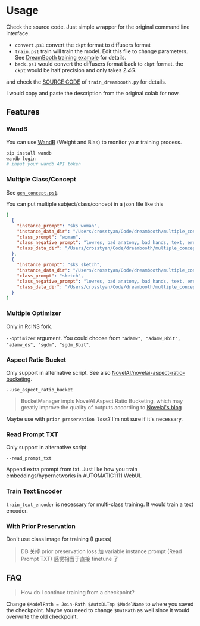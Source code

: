 # Usage

Check the source code. Just simple wrapper for the original command line interface.

- `convert.ps1` convert the `ckpt` format to diffusers format
- `train.ps1` train will train the model. Edit this file to change parameters. See [DreamBooth training example](https://github.com/ShivamShrirao/diffusers/tree/main/examples/dreambooth) for details.
- `back.ps1` would convert the diffusers format back to `ckpt` format. the `ckpt` would be half precision and only takes *2.4G*.

and check the [SOURCE CODE](https://github.com/CCRcmcpe/diffusers/blob/main/examples/dreambooth/train_dreambooth.py) of `train_dreambooth.py` for details.

I would copy and paste the description from the original colab for now.

## Features

### WandB

You can use [WandB](https://wandb.ai/) (Weight and Bias) to monitor your training process.

```bash
pip install wandb
wandb login
# input your wandb API token
```

### Multiple Class/Concept

See [`gen_concept.ps1`](gen_concept.ps1).

You can put multiple subject/class/concept in a json file like this

```json
[
  {
    "instance_prompt": "sks woman",
    "instance_data_dir": "/Users/crosstyan/Code/dreambooth/multiple_concept/mika/inst",
    "class_prompt": "woman",
    "class_negative_prompt": "lowres, bad anatomy, bad hands, text, error, missing fingers, extra digit, fewer digits, cropped, worst quality, low quality, normal quality, jpeg artifacts, signature, watermark, username, blurry",
    "class_data_dir": "/Users/crosstyan/Code/dreambooth/multiple_concept/mika/class"
  },
  {
    "instance_prompt": "sks sketch",
    "instance_data_dir": "/Users/crosstyan/Code/dreambooth/multiple_concept/sketch/inst",
    "class_prompt": "sketch",
    "class_negative_prompt": "lowres, bad anatomy, bad hands, text, error, missing fingers, extra digit, fewer digits, cropped, worst quality, low quality, normal quality, jpeg artifacts, signature, watermark, username, blurry",
    "class_data_dir": "/Users/crosstyan/Code/dreambooth/multiple_concept/sketch/class"
  }
]
```

### Multiple Optimizer

Only in RcINS fork.

`--optimizer` argument. You could choose from `"adamw", "adamw_8bit", "adamw_ds", "sgdm", "sgdm_8bit"`.

### Aspect Ratio Bucket

Only support in alternative script. See also [NovelAI/novelai-aspect-ratio-bucketing](https://github.com/NovelAI/novelai-aspect-ratio-bucketing/).

`--use_aspect_ratio_bucket` 

> BucketManager impls NovelAI Aspect Ratio Bucketing, which may greatly improve the quality of outputs according to [Novelai's blog](https://blog.novelai.net/novelai-improvements-on-stable-diffusion-e10d38db82ac)

Maybe use with `prior preservation loss`? I'm not sure if it's necessary.

### Read Prompt TXT

Only support in alternative script.

`--read_prompt_txt`

Append extra prompt from txt. Just like how you train embeddings/hypernetworks in AUTOMATIC1111 WebUI.

### Train Text Encoder

`train_text_encoder` is necessary for multi-class training. It would train a text encoder.

### With Prior Preservation

Don't use class image for training (I guess)

> DB 关掉 prior preservation loss 加 variable instance prompt (Read Prompt TXT) 感觉相当于直接 finetune 了


## FAQ

> How do I continue training from a checkpoint?

Change `$ModelPath = Join-Path $AutoDLTmp $ModelName` to where you saved the checkpoint. Maybe you need to change `$OutPath` as well since it would overwrite the old checkpoint.
